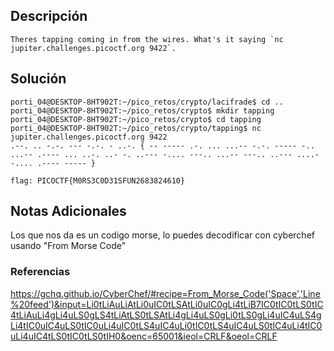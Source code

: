 ## Descripción 
```
Theres tapping coming in from the wires. What's it saying `nc jupiter.challenges.picoctf.org 9422`.
```
[](https://github.com/armandoportillo0101/Seguridad-de-Redes/blob/main/Plantilla.md#objetivo)
## Solución
```
porti_04@DESKTOP-8HT902T:~/pico_retos/crypto/lacifrade$ cd ..
porti_04@DESKTOP-8HT902T:~/pico_retos/crypto$ mkdir tapping
porti_04@DESKTOP-8HT902T:~/pico_retos/crypto$ cd tapping
porti_04@DESKTOP-8HT902T:~/pico_retos/crypto/tapping$ nc jupiter.challenges.picoctf.org 9422
.--. .. -.-. --- -.-. - ..-. { -- ----- .-. ... ...-- -.-. ----- -.. ...-- .---- ... ..-. ..- -. ..--- -.... ---.. ...-- ---.. ..--- ....- -.... .---- ----- }

flag: PICOCTF{M0RS3C0D31SFUN2683824610}

```
[](https://github.com/armandoportillo0101/Seguridad-de-Redes/blob/main/Plantilla.md#soluci%C3%B3n)

## Notas Adicionales
Los que nos da es un codigo morse, lo puedes decodificar con cyberchef usando "From Morse Code" 
[](https://github.com/armandoportillo0101/Seguridad-de-Redes/blob/main/Plantilla.md#notas-adicionales)

### Referencias
https://gchq.github.io/CyberChef/#recipe=From_Morse_Code('Space','Line%20feed')&input=Li0tLiAuLiAtLi0uIC0tLSAtLi0uIC0gLi4tLiB7IC0tIC0tLS0tIC4tLiAuLi4gLi4uLS0gLS4tLiAtLS0tLSAtLi4gLi4uLS0gLi0tLS0gLi4uIC4uLS4gLi4tIC0uIC4uLS0tIC0uLi4uIC0tLS4uIC4uLi0tIC0tLS4uIC4uLS0tIC4uLi4tIC0uLi4uIC4tLS0tIC0tLS0tIH0&oenc=65001&ieol=CRLF&oeol=CRLF